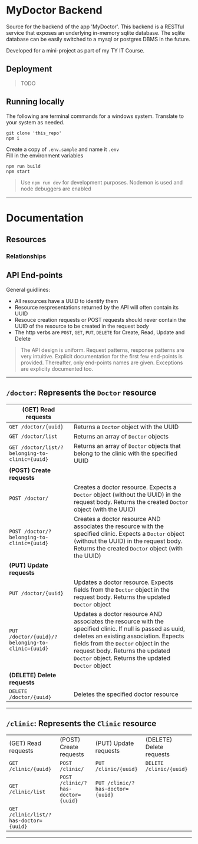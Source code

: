 # MyDoctor Backend

Source for the backend of the app 'MyDoctor'. This backend is a RESTful service that exposes an underlying in-memory sqlite database.
The sqlite database can be easily switched to a mysql or postgres DBMS in the future.

Developed for a mini-project as part of my TY IT Course.

## Deployment

> TODO

## Running locally

The following are terminal commands for a windows system. Translate to your system as needed.

```
git clone 'this_repo'
npm i
```

Create a copy of `.env.sample` and name it `.env` \
Fill in the environment variables

```
npm run build
npm start
```

> Use `npm run dev` for development purposes. Nodemon is used and node debuggers are enabled

---

# Documentation

## Resources

### Relationships

## API End-points

General guidlines:

-   All resources have a UUID to identify them
-   Resource respresentations returned by the API will often contain its UUID
-   Resouce creation requests or POST requests should never contain the UUID of the resource to be created in the request body
-   The http verbs are `POST`, `GET`, `PUT`, `DELETE` for Create, Read, Update and Delete

> The API design is uniform. Request patterns, response patterns are very intuitive. Explicit documentation for the first few end-points is provided. Thereafter, only end-points names are given. Exceptions are explicity documented too.

---

## `/doctor`: Represents the `Doctor` resource

| **(GET) Read requests**                          |                                                                                                                                                                                                                                                                                    |
| ------------------------------------------------ | ---------------------------------------------------------------------------------------------------------------------------------------------------------------------------------------------------------------------------------------------------------------------------------- |
| `GET /doctor/{uuid}`                             | Returns a `Doctor` object with the UUID                                                                                                                                                                                                                                            |
| `GET /doctor/list`                               | Returns an array of `Doctor` objects                                                                                                                                                                                                                                               |
| `GET /doctor/list/?belonging-to-clinic={uuid}`   | Returns an array of `Doctor` objects that belong to the clinic with the specified UUID                                                                                                                                                                                             |
| **(POST) Create requests**                       |                                                                                                                                                                                                                                                                                    |
| `POST /doctor/`                                  | Creates a doctor resource. Expects a `Doctor` object (without the UUID) in the request body. Returns the created `Doctor` object (with the UUID)                                                                                                                                   |
| `POST /doctor/?belonging-to-clinic={uuid}`       | Creates a doctor resource AND associates the resource with the specified clinic. Expects a `Doctor` object (without the UUID) in the request body. Returns the created `Doctor` object (with the UUID)                                                                             |
| **(PUT) Update requests**                        |                                                                                                                                                                                                                                                                                    |
| `PUT /doctor/{uuid}`                             | Updates a doctor resource. Expects fields from the `Doctor` object in the request body. Returns the updated `Doctor` object                                                                                                                                                        |
| `PUT /doctor/{uuid}/?belonging-to-clinic={uuid}` | Updates a doctor resource AND associates the resource with the specified clinic. If null is passed as uuid, deletes an existing association. Expects fields from the `Doctor` object in the request body. Returns the updated `Doctor` object. Returns the updated `Doctor` object |
| **(DELETE) Delete requests**                     |                                                                                                                                                                                                                                                                                    |
| `DELETE /doctor/{uuid}`                          | Deletes the specified doctor resource                                                                                                                                                                                                                                              |

---

## `/clinic`: Represents the `Clinic` resource

|                                       |                                   |                                  |                          |
| ------------------------------------- | --------------------------------- | -------------------------------- | ------------------------ |
| (GET) Read requests                   | (POST) Create requests            | (PUT) Update requests            | (DELETE) Delete requests |
| `GET /clinic/{uuid}`                  | `POST /clinic/`                   | `PUT /clinic/{uuid}`             | `DELETE /clinic/{uuid}`  |
| `GET /clinic/list`                    | `POST /clinic/?has-doctor={uuid}` | `PUT /clinic/?has-doctor={uuid}` |                          |
| `GET /clinic/list/?has-doctor={uuid}` |                                   |                                  |                          |

---

<!-- -   `/doctor`: Represents the `Doctor` resource

    -   (GET) Read requests

        -   `GET /doctor/{uuid}`: Returns a `Doctor` object with the UUID
        -   `GET /doctor/list`: Returns an array of `Doctor` objects
        -   `GET /doctor/list/?belonging-to-clinic={uuid}`: Returns an array of `Doctor` objects that belong to the clinic with the specified UUID

    -   (POST) Create requests

        -   `POST /doctor/`: Creates a doctor resource. Expects a `Doctor` object (without the UUID) in the request body. Returns the created `Doctor` object (with the UUID)
        -   `POST /doctor/?belonging-to-clinic={uuid}`: Creates a doctor resource AND associates the resource with the specified clinic. Expects a `Doctor` object (without the UUID) in the request body. Returns the created `Doctor` object (with the UUID)

    -   (PUT) Update requests

        -   `PUT /doctor/{uuid}`: Updates a doctor resource. Expects fields from the `Doctor` object in the request body. Returns the updated `Doctor` object
        -   `PUT /doctor/{uuid}/?belonging-to-clinic={uuid}`: Updates a doctor resource AND associates the resource with the specified clinic. If null is passed as uuid, deletes an existing association. Expects fields from the `Doctor` object in the request body. Returns the updated `Doctor` object. Returns the updated `Doctor` object

    -   (DELETE) Delete requests
        -   `DELETE /doctor/{uuid}`: Deletes the specified doctor resource

-   `/clinic`: Represents the `Clinic` resource

    -   (GET) Read requests

        -   `GET /clinic/{uuid}`: Returns a `Clinic` object with the UUID
        -   `GET /clinic/list`: Returns an array of `Clinic` objects
        -   `GET /clinic/list/?has-doctor={uuid}`: Returns an array of `Clinic` objects that have a doctor with the specified UUID

    -   (POST) Create requests

        -   `POST /clinic/`: Creates a clinic resource. Expects a `Clinic` object (without the UUID) in the request body. Returns the created `Clinic` object (with the UUID)
        -   `POST /clinic/?has-doctor={uuid}`: Creates a clinic resource AND associates the resource with the specified doctor. Expects a `Clinic` object (without the UUID) in the request body. Returns the created `Clinic` object (with the UUID)

    -   (PUT) Update requests

        -   `PUT /clinic/{uuid}`: Updates a clinic resource. Expects fields from the `Clinic` object in the request body. Returns the updated `Clinic` object
        -   `PUT /clinic/?has-doctor={uuid}`: Updates a clinic resource AND updates the association with the specified doctor. If null is passed as uuid, deletes an existing association. Expects a fields from the `Clinic` object in the request body. Returns the created `Clinic` object

    -   (DELETE) Delete requests
        -   `DELETE /clinic/{uuid}`: Deletes the specified clinic resource -->
